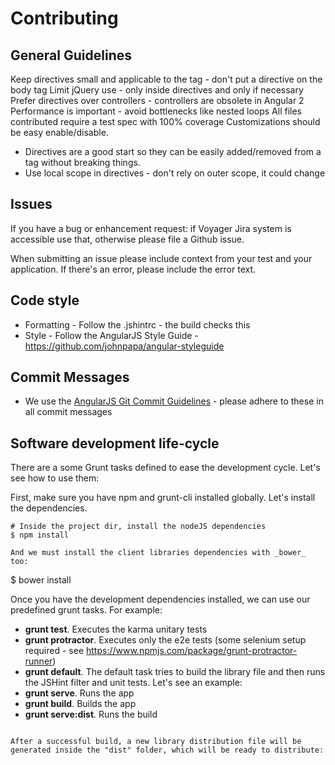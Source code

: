 Contributing
============

General Guidelines
------------------

Keep directives small and applicable to the tag - don't put a directive on the body tag
Limit jQuery use - only inside directives and only if necessary
Prefer directives over controllers - controllers are obsolete in Angular 2
Performance is important - avoid bottlenecks like nested loops
All files contributed require a test spec with 100% coverage
Customizations should be easy enable/disable.
* Directives are a good start so they can be easily added/removed from a tag without breaking things.
* Use local scope in directives - don't rely on outer scope, it could change

Issues
------
If you have a bug or enhancement request: if Voyager Jira system is accessible use that, otherwise please file a Github issue.

When submitting an issue please include context from your test and
your application. If there's an error, please include the error text.

Code style
----------
* Formatting - Follow the .jshintrc - the build checks this
* Style - Follow the AngularJS Style Guide - https://github.com/johnpapa/angular-styleguide

Commit Messages
----------
* We use the [AngularJS Git Commit Guidelines](https://github.com/angular/angular.js/blob/master/CONTRIBUTING.md#-git-commit-guidelines) - please adhere to these in all commit messages

Software development life-cycle
-------------------------------
There are a some Grunt tasks defined to ease the development cycle. Let's see how to use them:

First, make sure you have npm and grunt-cli installed globally. Let's install the dependencies.

```
# Inside the project dir, install the nodeJS dependencies
$ npm install

And we must install the client libraries dependencies with _bower_ too:
```
$ bower install

Once you have the development dependencies installed, we can use our predefined grunt tasks. For example:

* **grunt test**. Executes the karma unitary tests
* **grunt protractor**. Executes only the e2e tests (some selenium setup required - see https://www.npmjs.com/package/grunt-protractor-runner)
* **grunt default**. The default task tries to build the library file and then runs the JSHint filter and unit tests. Let's see an example:
* **grunt serve**. Runs the app
* **grunt build**. Builds the app
* **grunt serve:dist**. Runs the build

```

After a successful build, a new library distribution file will be generated inside the "dist" folder, which will be ready to distribute:

